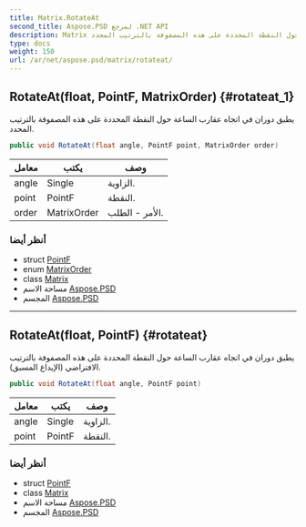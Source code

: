 ```yaml
---
title: Matrix.RotateAt
second_title: Aspose.PSD لمرجع .NET API
description: Matrix طريقة. يطبق دوران في اتجاه عقارب الساعة حول النقطة المحددة على هذه المصفوفة بالترتيب المحدد.
type: docs
weight: 150
url: /ar/net/aspose.psd/matrix/rotateat/
---
```

## RotateAt(float, PointF, MatrixOrder) {#rotateat_1}

يطبق دوران في اتجاه عقارب الساعة حول النقطة المحددة على هذه المصفوفة بالترتيب المحدد.

```csharp
public void RotateAt(float angle, PointF point, MatrixOrder order)
```

| معامل | يكتب | وصف |
| --- | --- | --- |
| angle | Single | الزاوية. |
| point | PointF | النقطة. |
| order | MatrixOrder | الأمر - الطلب. |

### أنظر أيضا

* struct [PointF](../../pointf/)
* enum [MatrixOrder](../../matrixorder/)
* class [Matrix](../)
* مساحة الاسم [Aspose.PSD](../../matrix/)
* المجسم [Aspose.PSD](../../../)

---

## RotateAt(float, PointF) {#rotateat}

يطبق دوران في اتجاه عقارب الساعة حول النقطة المحددة على هذه المصفوفة بالترتيب الافتراضي (الإيداع المسبق).

```csharp
public void RotateAt(float angle, PointF point)
```

| معامل | يكتب | وصف |
| --- | --- | --- |
| angle | Single | الزاوية. |
| point | PointF | النقطة. |

### أنظر أيضا

* struct [PointF](../../pointf/)
* class [Matrix](../)
* مساحة الاسم [Aspose.PSD](../../matrix/)
* المجسم [Aspose.PSD](../../../)


